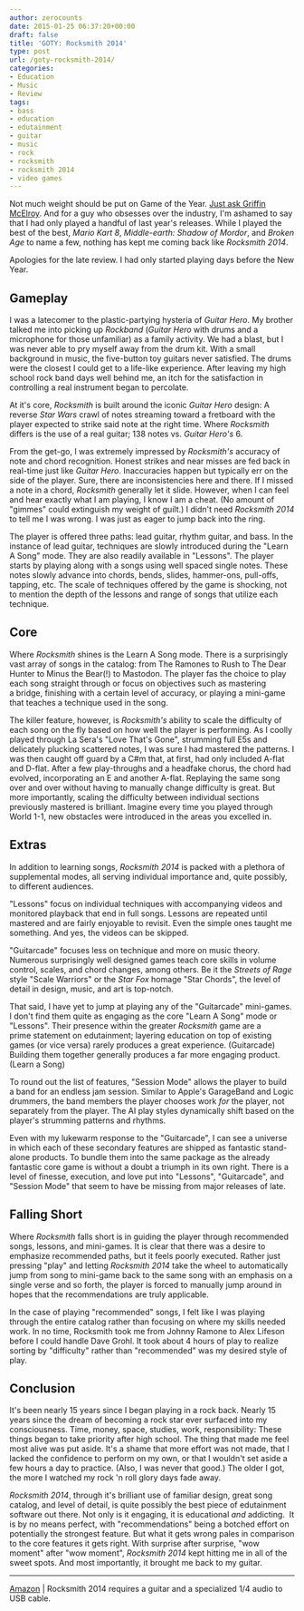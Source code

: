 ```yaml
---
author: zerocounts
date: 2015-01-25 06:37:20+00:00
draft: false
title: 'GOTY: Rocksmith 2014'
type: post
url: /goty-rocksmith-2014/
categories:
- Education
- Music
- Review
tags:
- bass
- education
- edutainment
- guitar
- music
- rock
- rocksmith
- rocksmith 2014
- video games
---
```


Not much weight should be put on Game of the Year. [Just ask Griffin McElroy](/2015/01/06/kind-of-meaningless/). And for a guy who obsesses over the industry, I'm ashamed to say that I had only played a handful of last year's releases. While I played the best of the best, _Mario Kart 8_, _Middle-earth: Shadow of Mordor_, and _Broken Age_ to name a few, nothing has kept me coming back like _Rocksmith 2014_.

Apologies for the late review. I had only started playing days before the New Year.

## Gameplay

I was a latecomer to the plastic-partying hysteria of _Guitar Hero_. My brother talked me into picking up _Rockband_ (_Guitar Hero_ with drums and a microphone for those unfamiliar) as a family activity. We had a blast, but I was never able to pry myself away from the drum kit. With a small background in music, the five-button toy guitars never satisfied. The drums were the closest I could get to a life-like experience. After leaving my high school rock band days well behind me, an itch for the satisfaction in controlling a real instrument began to percolate.

At it's core, _Rocksmith_ is built around the iconic _Guitar Hero_ design: A reverse _Star Wars_ crawl of notes streaming toward a fretboard with the player expected to strike said note at the right time. Where _Rocksmith_ differs is the use of a real guitar; 138 notes vs. _Guitar Hero's_ 6.

From the get-go, I was extremely impressed by _Rocksmith's_ accuracy of note and chord recognition. Honest strikes and near misses are fed back in real-time just like _Guitar Hero_. Inaccuracies happen but typically err on the side of the player. Sure, there are inconsistencies here and there. If I missed a note in a chord, _Rocksmith_ generally let it slide. However, when I can feel and hear exactly what I am playing, I know I am a cheat. (No amount of "gimmes" could extinguish my weight of guilt.) I didn't need _Rocksmith 2014_ to tell me I was wrong. I was just as eager to jump back into the ring.

The player is offered three paths: lead guitar, rhythm guitar, and bass. In the instance of lead guitar, techniques are slowly introduced during the "Learn A Song" mode. They are also readily available in "Lessons". The player starts by playing along with a songs using well spaced single notes. These notes slowly advance into chords, bends, slides, hammer-ons, pull-offs, tapping, etc. The scale of techniques offered by the game is shocking, not to mention the depth of the lessons and range of songs that utilize each technique.

## Core

Where _Rocksmith_ shines is the Learn A Song mode. There is a surprisingly vast array of songs in the catalog: from The Ramones to Rush to The Dear Hunter to Minus the Bear(!) to Mastodon. The player fas the choice to play each song straight through or focus on objectives such as mastering a bridge, finishing with a certain level of accuracy, or playing a mini-game that teaches a technique used in the song.

The killer feature, however, is _Rocksmith's_ ability to scale the difficulty of each song on the fly based on how well the player is performing. As I coolly played through La Sera's "Love That's Gone", strumming full E5s and delicately plucking scattered notes, I was sure I had mastered the patterns. I was then caught off guard by a C#m that, at first, had only included A-flat and D-flat. After a few play-throughs and a headfake chorus, the chord had evolved, incorporating an E and another A-flat. Replaying the same song over and over without having to manually change difficulty is great. But more importantly, scaling the difficulty between individual sections previously mastered is brilliant. Imagine every time you played through World 1-1, new obstacles were introduced in the areas you excelled in.

## Extras

In addition to learning songs, _Rocksmith 2014_ is packed with a plethora of supplemental modes, all serving individual importance and, quite possibly, to different audiences.

"Lessons" focus on individual techniques with accompanying videos and monitored playback that end in full songs. Lessons are repeated until mastered and are fairly enjoyable to revisit. Even the simple ones taught me something. And yes, the videos can be skipped.

"Guitarcade" focuses less on technique and more on music theory. Numerous surprisingly well designed games teach core skills in volume control, scales, and chord changes, among others. Be it the _Streets of Rage_ style "Scale Warriors" or the _Star Fox_ homage "Star Chords", the level of detail in design, music, and art is top-notch.

That said, I have yet to jump at playing any of the "Guitarcade" mini-games. I don't find them quite as engaging as the core "Learn A Song" mode or "Lessons". Their presence within the greater _Rocksmith_ game are a prime statement on edutainment; layering education on top of existing games (or vice versa) rarely produces a great experience. (Guitarcade) Building them together generally produces a far more engaging product. (Learn a Song)

To round out the list of features, "Session Mode" allows the player to build a band for an endless jam session. Similar to Apple's GarageBand and Logic drummers, the band members the player chooses work _for_ the player, not separately from the player. The AI play styles dynamically shift based on the player's strumming patterns and rhythms.

Even with my lukewarm response to the "Guitarcade", I can see a universe in which each of these secondary features are shipped as fantastic stand-alone products. To bundle them into the same package as the already fantastic core game is without a doubt a triumph in its own right. There is a level of finesse, execution, and love put into "Lessons", "Guitarcade", and "Session Mode" that seem to have be missing from major releases of late.

## Falling Short

Where _Rocksmith_ falls short is in guiding the player through recommended songs, lessons, and mini-games. It is clear that there was a desire to emphasize recommended paths, but it feels poorly executed. Rather just pressing "play" and letting _Rocksmith 2014_ take the wheel to automatically jump from song to mini-game back to the same song with an emphasis on a single verse and so forth, the player is forced to manually jump around in hopes that the recommendations are truly applicable.

In the case of playing "recommended" songs, I felt like I was playing through the entire catalog rather than focusing on where my skills needed work. In no time, Rocksmith took me from Johnny Ramone to Alex Lifeson before I could handle Dave Grohl. It took about 4 hours of play to realize sorting by "difficulty" rather than "recommended" was my desired style of play.

## Conclusion

It's been nearly 15 years since I began playing in a rock back. Nearly 15 years since the dream of becoming a rock star ever surfaced into my consciousness. Time, money, space, studies, work, responsibility: These things began to take priority after high school. The thing that made me feel most alive was put aside. It's a shame that more effort was not made, that I lacked the confidence to perform on my own, or that I wouldn't set aside a few hours a day to practice. (Also, I was never that good.) The older I got, the more I watched my rock 'n roll glory days fade away.

_Rocksmith 2014_, through it's brilliant use of familiar design, great song catalog, and level of detail, is quite possibly the best piece of edutainment software out there. Not only is it engaging, it is educational _and_ addicting.  It is by no means perfect, with "recommendations" being a botched effort on potentially the strongest feature. But what it gets wrong pales in comparison to the core features it gets right. With surprise after surprise, "wow moment" after "wow moment", _Rocksmith 2014_ kept hitting me in all of the sweet spots. And most importantly, it brought me back to my guitar.

---

[Amazon](http://www.amazon.com/gp/product/B00D6PTMHI/ref=as_li_tl?ie=UTF8&camp=1789&creative=390957&creativeASIN=B00D6PTMHI&linkCode=as2&tag=tpv07-20&linkId=M45L453SGZHIIV4M) | Rocksmith 2014 requires a guitar and a specialized 1/4 audio to USB cable.
